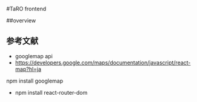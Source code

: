 #TaRO frontend

##overview

## 参考文献
+ googlemap api
+ https://developers.google.com/maps/documentation/javascript/react-map?hl=ja

npm install googlemap
+ npm install react-router-dom